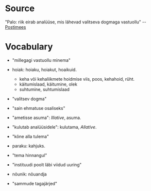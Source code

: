 # Source

"Palo: riik eirab analüüse, mis lähevad valitseva dogmaga vastuollu" -- [Postimees][1]

[1]: http://majandus24.postimees.ee/3160385/palo-riik-eirab-analuuse-mis-lahevad-valitseva-dogmaga-vastuollu

# Vocabulary

- "millegagi vastuollu minema"

- hoiak: hoiaku, hoiakut, hoaikuid.
  - keha või kehaliikmete hoidmise viis, poos, kehahoid, rüht.
  - käitumislaad, käitumine, olek
  - suhtumine, suhtumislaad

- "valitsev dogma"

- "sain ehmatuse osaliseks"

- "ametisse asuma": *Illative*, asuma.

- "kulutab analüüsidele": kulutama, *Allative*.

- "kõne alla tulema"

- paraku: kahjuks.

- "tema hinnangul"

- "instituudi poolt läbi viidud uuring"

- nõunik: nõuandja

- "sammude tagajärjed"


